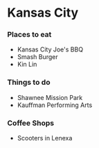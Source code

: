 # Kansas City

### Places to eat
- Kansas City Joe's BBQ
- Smash Burger
- Kin Lin 

### Things to do
- Shawnee Mission Park
- Kauffman Performing Arts

### Coffee Shops
- Scooters in Lenexa
